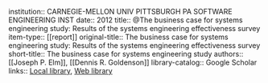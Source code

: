 institution:: CARNEGIE-MELLON UNIV PITTSBURGH PA SOFTWARE ENGINEERING INST
date:: 2012
title:: @The business case for systems engineering study: Results of the systems engineering effectiveness survey
item-type:: [[report]]
original-title:: The business case for systems engineering study: Results of the systems engineering effectiveness survey
short-title:: The business case for systems engineering study
authors:: [[Joseph P. Elm]], [[Dennis R. Goldenson]]
library-catalog:: Google Scholar
links:: [Local library](zotero://select/library/items/H52U3T9Y), [Web library](https://www.zotero.org/users/6520516/items/H52U3T9Y)
